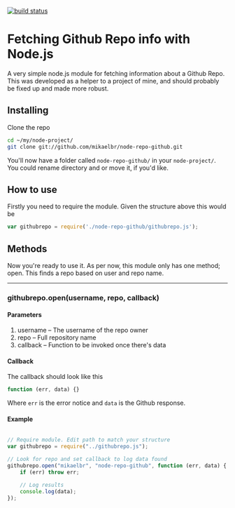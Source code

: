 [![build status](https://secure.travis-ci.org/mikaelbr/node-repo-github.png)](http://travis-ci.org/mikaelbr/node-repo-github)
# Fetching Github Repo info with Node.js

A very simple node.js module for fetching information about a Github Repo. This was developed as a helper to a project of mine, and should probably be fixed up and made more robust. 

## Installing
Clone the repo

```bash
cd ~/my/node-project/
git clone git://github.com/mikaelbr/node-repo-github.git
```

You'll now have a folder called ```node-repo-github/``` in your ```node-project/```.
You could rename directory and or move it, if you'd like.

## How to use
Firstly you need to require the module. Given the structure above this would be

```javascript
var githubrepo = require('./node-repo-github/githubrepo.js');
```

## Methods
Now you're ready to use it. As per now, this module only has one method; open. This finds a repo based on user and repo name.

---
### githubrepo.open(username, repo, callback)

#### Parameters
1. username – The username of the repo owner
2. repo     – Full repository name
3. callback – Function to be invoked once there's data

#### Callback
The callback should look like this

```javascript
function (err, data) {}
```

Where ```err``` is the error notice and ```data``` is the Github response. 

#### Example

```javascript

// Require module. Edit path to match your structure
var githubrepo = require("../githubrepo.js");

// Look for repo and set callback to log data found
githubrepo.open("mikaelbr", "node-repo-github", function (err, data) {
	if (err) throw err;

	// Log results
	console.log(data);
});

```